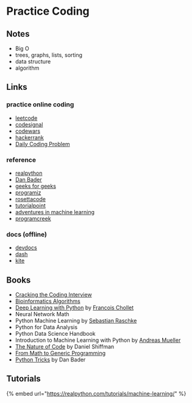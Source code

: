 # Practice Coding

## Notes

* Big O
* trees, graphs, lists, sorting
* data structure
* algorithm

## Links

### practice online coding

* [leetcode](www.leetcode.com)
* [codesignal](www.codesignal.com)
* [codewars](www.codewars.com)
* [hackerrank](https://www.hackerrank.com/)
* [Daily Coding Problem](https://dailycodingproblem.com/)

### reference

* [realpython](https://realpython.com/)
* [Dan Bader](www.dbader.org)
* [geeks for geeks](www.geeksforgeeks.org)
* [programiz](https://www.programiz.com)
* [rosettacode](https://rosettacode.org)
* [tutorialpoint](https://www.tutorialspoint.com)
* [adventures in machine learning](https://adventuresinmachinelearning.com)
* [programcreek](https://www.programcreek.com/python/)

### docs \(offline\)

* [devdocs](https://devdocs.io/)
* [dash](https://kapeli.com/dash)
* [kite](www.kite.com)

## Books

* [Cracking the Coding Interview](http://www.crackingthecodinginterview.com/)
* [Bioinformatics Algorithms](http://bioinformaticsalgorithms.com/)
* [Deep Learning with Python](https://github.com/fchollet/deep-learning-with-python-notebooks) by [Francois Chollet](https://blog.keras.io/author/francois-chollet.html)
* Neural Network Math 
* Python Machine Learning by [Sebastian Raschke](https://sebastianraschka.com/)
* Python for Data Analysis
* Python Data Science Handbook
* Introduction to Machine Learning with Python by [Andreas Mueller](https://amueller.github.io/)
* [The Nature of Code](https://natureofcode.com/) by Daniel Shiffman
* [From Math to Generic Programming](https://play.google.com/books/reader?id=UqxYBQAAQBAJ&pg=GBS.PP1)
* [Python Tricks](https://dbader.org) by Dan Bader

## Tutorials

{% embed url="https://realpython.com/tutorials/machine-learning/" %}



